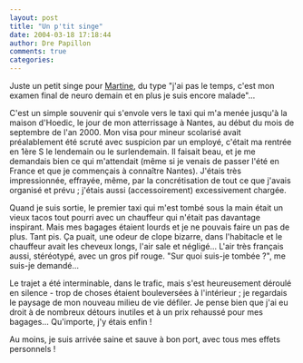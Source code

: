 ```yaml
---
layout: post
title: "Un p'tit singe"
date: 2004-03-18 17:18:44
author: Dre Papillon
comments: true
categories: 
---
```



Juste un petit singe pour [Martine](http://www.martinepage.com/blog/index.html), du type "j'ai pas le temps, c'est mon examen final de neuro demain et en plus je suis encore malade"...

C'est un simple souvenir qui s'envole vers le taxi qui m'a menée jusqu'à la maison d'Hoedic, le jour de mon atterrissage à Nantes, au début du mois de septembre de l'an 2000.  Mon visa pour mineur scolarisé avait préalablement été scruté avec suspicion par un employé, c'était ma rentrée en 1ère S le lendemain ou le surlendemain.  Il faisait beau, et je me demandais bien ce qui m'attendait (même si je venais de passer l'été en France et que je commençais à connaître Nantes).  J'étais très impressionnée, effrayée, même, par la concrétisation de tout ce que j'avais organisé et prévu ; j'étais aussi (accessoirement) excessivement chargée.

Quand je suis sortie, le premier taxi qui m'est tombé sous la main était un vieux tacos tout pourri avec un chauffeur qui n'était pas davantage inspirant.  Mais mes bagages étaient lourds et je ne pouvais faire un pas de plus.  Tant pis.  Ça puait, une odeur de clope bizarre, dans l'habitacle et le chauffeur avait les cheveux longs, l'air sale et négligé...  L'air très français aussi, stéréotypé, avec un gros pif rouge.  "Sur quoi suis-je tombée ?", me suis-je demandé...

Le trajet a été interminable, dans le trafic, mais s'est heureusement déroulé en silence - trop de choses étaient bouleversées à l'intérieur ; je regardais le paysage de mon nouveau milieu de vie défiler.  Je pense bien que j'ai eu droit à de nombreux détours inutiles et à un prix rehaussé pour mes bagages...  Qu'importe, j'y étais enfin !

Au moins, je suis arrivée saine et sauve à bon port, avec tous mes effets personnels !